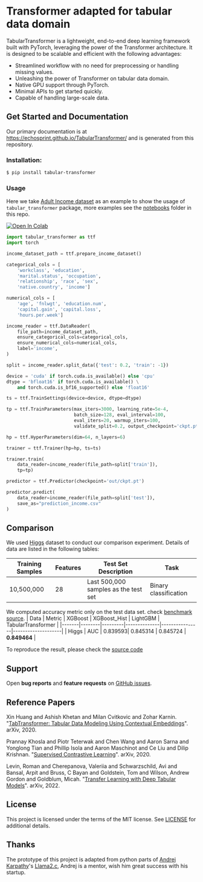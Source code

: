 Transformer adapted for tabular data domain
===============================


TabularTransformer is a lightweight, end-to-end deep learning framework built with PyTorch, leveraging the power of the Transformer architecture. It is designed to be scalable and efficient with the following advantages:

- Streamlined workflow with no need for preprocessing or handling missing values.
- Unleashing the power of Transformer on tabular data domain.
- Native GPU support through PyTorch.
- Minimal APIs to get started quickly.
- Capable of handling large-scale data.


Get Started and Documentation
-----------------------------

Our primary documentation is at https://echosprint.github.io/TabularTransformer/ and is generated from this repository. 

### Installation:

```bash
$ pip install tabular-transformer
```

### Usage

Here we take [Adult Income dataset](https://huggingface.co/datasets/scikit-learn/adult-census-income) as an example to show the usage of `tabular_transformer` package, more examples see the [notebooks](https://github.com/echosprint/TabularTransformer/tree/main/notebooks) folder in this repo.

 <a target="_blank" href="https://colab.research.google.com/github/echosprint/TabularTransformer/blob/main/notebooks/supervised_training.ipynb">
  <img src="https://colab.research.google.com/assets/colab-badge.svg" alt="Open In Colab"/>
</a>

```python
import tabular_transformer as ttf
import torch

income_dataset_path = ttf.prepare_income_dataset()

categorical_cols = [
    'workclass', 'education',
    'marital.status', 'occupation',
    'relationship', 'race', 'sex',
    'native.country', 'income']

numerical_cols = [
    'age', 'fnlwgt', 'education.num',
    'capital.gain', 'capital.loss',
    'hours.per.week']

income_reader = ttf.DataReader(
    file_path=income_dataset_path,
    ensure_categorical_cols=categorical_cols,
    ensure_numerical_cols=numerical_cols,
    label='income',
)

split = income_reader.split_data({'test': 0.2, 'train': -1})

device = 'cuda' if torch.cuda.is_available() else 'cpu'
dtype = 'bfloat16' if torch.cuda.is_available() \
    and torch.cuda.is_bf16_supported() else 'float16'

ts = ttf.TrainSettings(device=device, dtype=dtype)

tp = ttf.TrainParameters(max_iters=3000, learning_rate=5e-4,
                         batch_size=128, eval_interval=100,
                         eval_iters=20, warmup_iters=100,
                         validate_split=0.2, output_checkpoint='ckpt.pt')

hp = ttf.HyperParameters(dim=64, n_layers=6)

trainer = ttf.Trainer(hp=hp, ts=ts)

trainer.train(
    data_reader=income_reader(file_path=split['train']),
    tp=tp)

predictor = ttf.Predictor(checkpoint='out/ckpt.pt')

predictor.predict(
    data_reader=income_reader(file_path=split['test']),
    save_as="prediction_income.csv"
)
```
Comparison
----------

We used [Higgs](https://archive.ics.uci.edu/dataset/280/higgs) dataset to conduct our comparison experiment. Details of data are listed in the following tables:

| Training Samples | Features | Test Set Description                 | Task                  |
|------------------|----------|--------------------------------------|-----------------------|
| 10,500,000       | 28       | Last 500,000 samples as the test set | Binary classification |


We computed accuracy metric only on the test data set. check [benchmark source](https://github.com/microsoft/LightGBM/blob/master/docs/Experiments.rst#accuracy).
| Data  | Metric | XGBoost | XGBoost_Hist | LightGBM       | TabularTransformer |
|-------|--------|---------|--------------|----------------|--------------------|
| Higgs | AUC    | 0.839593| 0.845314     | 0.845724       | **0.849464**       |

To reproduce the result, please check the [source code](https://github.com/echosprint/TabularTransformer/blob/main/notebooks/higgs_classification.ipynb)

Support
-------

Open **bug reports** and **feature requests** on [GitHub issues](https://github.com/echosprint/TabularTransformer/issues).


Reference Papers
----------------

Xin Huang and Ashish Khetan and Milan Cvitkovic and Zohar Karnin. "[TabTransformer: Tabular Data Modeling Using Contextual Embeddings](https://arxiv.org/abs/2012.06678)". arXiv, 2020.

Prannay Khosla and Piotr Teterwak and Chen Wang and Aaron Sarna and Yonglong Tian and Phillip Isola and Aaron Maschinot and Ce Liu and Dilip Krishnan. "[Supervised Contrastive Learning](https://arxiv.org/abs/2004.11362)". arXiv, 2020.

Levin, Roman and Cherepanova, Valeriia and Schwarzschild, Avi and Bansal, Arpit and Bruss, C Bayan and Goldstein, Tom and Wilson, Andrew Gordon and Goldblum, Micah. "[Transfer Learning with Deep Tabular Models](https://arxiv.org/abs/2206.15306)". arXiv, 2022.

License
-------

This project is licensed under the terms of the MIT license. See [LICENSE](https://github.com/echosprint/TabularTransformer/blob/main/LICENSE) for additional details.

Thanks
-------

The prototype of this project is adapted from python parts of [Andrej Karpathy](https://x.com/karpathy)'s [Llama2.c](https://github.com/karpathy/llama2.c), Andrej is a mentor, wish him great success with his startup.